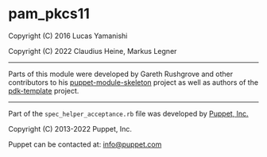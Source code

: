 # pam_pkcs11

Copyright (C) 2016 Lucas Yamanishi

Copyright (C) 2022 Claudius Heine, Markus Legner

---

Parts of this module were developed by Gareth Rushgrove and other contributors
to his [puppet-module-skeleton] project as well as authors of the
[pdk-template] project.

[puppet-module-skeleton]: https://github.com/garethr/puppet-module-skeleton

[pdk-template]: https://github.com/puppetlabs/pdk-templates

---

Part of the `spec_helper_acceptance.rb` file was developed by [Puppet, Inc.][puppet]

Copyright (C) 2013-2022 Puppet, Inc.

Puppet can be contacted at: info@puppet.com

[puppet]: https://puppet.com
